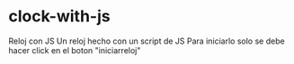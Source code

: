 # clock-with-js
Reloj con JS
Un reloj hecho con un script de JS
Para iniciarlo solo se debe hacer click en el boton "iniciarreloj"

